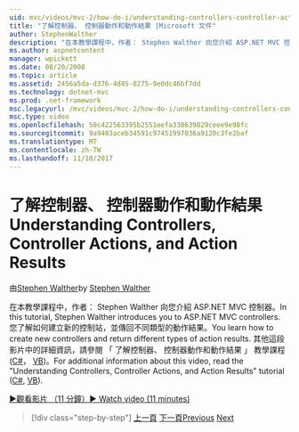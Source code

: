 ```yaml
---
uid: mvc/videos/mvc-2/how-do-i/understanding-controllers-controller-actions-and-action-results
title: "了解控制器、 控制器動作和動作結果 |Microsoft 文件"
author: StephenWalther
description: "在本教學課程中，作者： Stephen Walther 向您介紹 ASP.NET MVC 控制器。 您了解如何建立新的控制站，並傳回不同類型的動作 res..."
ms.author: aspnetcontent
manager: wpickett
ms.date: 08/20/2008
ms.topic: article
ms.assetid: 2456a5da-d376-4d45-8275-9e0dc46bf7dd
ms.technology: dotnet-mvc
ms.prod: .net-framework
msc.legacyurl: /mvc/videos/mvc-2/how-do-i/understanding-controllers-controller-actions-and-action-results
msc.type: video
ms.openlocfilehash: 50c422563395b2551eefa338639829ceee9e98fc
ms.sourcegitcommit: 9a9483aceb34591c97451997036a9120c3fe2baf
ms.translationtype: MT
ms.contentlocale: zh-TW
ms.lasthandoff: 11/10/2017
---
```

<a name="understanding-controllers-controller-actions-and-action-results"></a><span data-ttu-id="14c26-104">了解控制器、 控制器動作和動作結果</span><span class="sxs-lookup"><span data-stu-id="14c26-104">Understanding Controllers, Controller Actions, and Action Results</span></span>
====================
<span data-ttu-id="14c26-105">由[Stephen Walther](https://github.com/StephenWalther)</span><span class="sxs-lookup"><span data-stu-id="14c26-105">by [Stephen Walther](https://github.com/StephenWalther)</span></span>

<span data-ttu-id="14c26-106">在本教學課程中，作者： Stephen Walther 向您介紹 ASP.NET MVC 控制器。</span><span class="sxs-lookup"><span data-stu-id="14c26-106">In this tutorial, Stephen Walther introduces you to ASP.NET MVC controllers.</span></span> <span data-ttu-id="14c26-107">您了解如何建立新的控制站，並傳回不同類型的動作結果。</span><span class="sxs-lookup"><span data-stu-id="14c26-107">You learn how to create new controllers and return different types of action results.</span></span> <span data-ttu-id="14c26-108">其他這段影片中的詳細資訊，請參閱 「 了解控制器、 控制器動作和動作結果 」 教學課程 ([C#](../../../overview/older-versions-1/controllers-and-routing/aspnet-mvc-controllers-overview-cs.md)， [VB](../../../overview/older-versions-1/controllers-and-routing/asp-net-mvc-controller-overview-vb.md))。</span><span class="sxs-lookup"><span data-stu-id="14c26-108">For additional information about this video, read the "Understanding Controllers, Controller Actions, and Action Results" tutorial ([C#](../../../overview/older-versions-1/controllers-and-routing/aspnet-mvc-controllers-overview-cs.md), [VB](../../../overview/older-versions-1/controllers-and-routing/asp-net-mvc-controller-overview-vb.md)).</span></span>

[<span data-ttu-id="14c26-109">&#9654;觀看影片 （11 分鐘）</span><span class="sxs-lookup"><span data-stu-id="14c26-109">&#9654; Watch video (11 minutes)</span></span>](https://channel9.msdn.com/Blogs/ASP-NET-Site-Videos/understanding-controllers-controller-actions-and-action-results)

>[!div class="step-by-step"]
<span data-ttu-id="14c26-110">[上一頁](aspnet-mvc-controller-overview.md)
[下一頁](understanding-views-view-data-and-html-helpers.md)</span><span class="sxs-lookup"><span data-stu-id="14c26-110">[Previous](aspnet-mvc-controller-overview.md)
[Next](understanding-views-view-data-and-html-helpers.md)</span></span>
